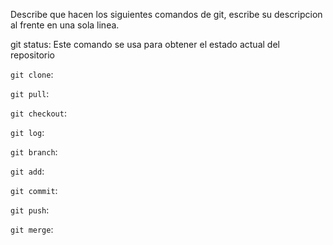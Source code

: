 Describe que hacen los siguientes comandos de git, escribe su descripcion al frente en una sola linea.

git status: Este comando se usa para obtener el estado actual del repositorio

`git clone`:

`git pull`:

`git checkout`:

`git log`:

`git branch`:

`git add`:

`git commit`:

`git push`:

`git merge`:
